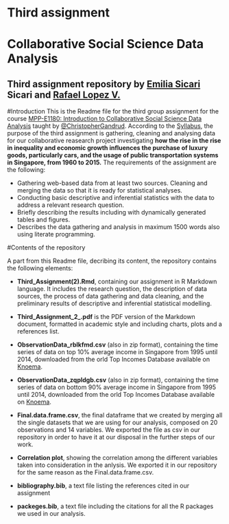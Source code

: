 # Third assignment

# Collaborative Social Science Data Analysis 
## Third assignment repository by <a href="https://github.com/EmiliaSicari">Emilia Sicari</a> Sicari</a> and <a href="https://github.com/rafalopezv">Rafael Lopez V.</a> 


#Introduction
This is the Readme file for the third group assignment for the course <a href="https://github.com/HertieDataScience/SyllabusAndLectures" target="_blank">MPP-E1180: Introduction to Collaborative Social Science Data Analysis</a> taught by <a href="https://github.com/christophergandrud
" target="_blank">@ChristopherGandrud</a>.
According to the <a href="https://github.com/HertieDataScience/SyllabusAndLectures">Syllabus</a>, the purpose of the third assignment is gathering, cleaning and analysing data for our collaborative reasearch project investigating **how the rise in  the rise in inequality and economic growth influences the purchase of luxury goods, particularly cars, and the usage of public transportation systems in Singapore, from 1960 to 2015.**
The requirements of the assignment are the following: 
- Gathering web-based data from at least two sources. Cleaning and merging the data so that it is ready for statistical analyses.
- Conducting basic descriptive and inferential statistics with the data to address a relevant research question.
- Briefly describing the results including with dynamically generated tables and figures.
- Describes the data gathering and analysis in maximum 1500 words also using literate programming.

#Contents of the repository

A part from this Readme file, decribing its content, the repository contains the following elements:

- **Third_Assignment(2).Rmd**, containing our assignment in R Markdown language. It includes the research question, the description of data sources, the process of data gathering and data cleaning, and the preliminary results of descriptive and inferential statistical modelling. 

- **Third_Assignment_2_.pdf** is the PDF version of the Markdown document, formatted in academic style and including charts, plots and a references list.

- **ObservationData_rblkfmd.csv** (also in zip format), containing the time series of data on top 10% average income in Singapore from 1995 until 2014, downloaded from the orld Top Incomes Database available on [Knoema](http://knoema.com/).
    
- **ObservationData_zqpldgb.csv** (also in zip format), containing the time series of data on bottom 90% average income in Singapore from 1995 until 2014, downloaded from the orld Top Incomes Database available on [Knoema](http://knoema.com/).
    
- **Final.data.frame.csv**, the final dataframe that we created by merging all the single datasets that we are using for our analysis, composed on 20 observations and 14 variables. We exported the file as csv in our repository in order to have it at our disposal in the further steps of our work. 

- **Correlation plot**, showing the correlation among the different variables taken into consideration in the anlysis. We exported it in our repository for the same reason as the Final.data.frame.csv.
    
- **bibliography.bib**, a text file listing the references cited in our assignment

- **packeges.bib**, a text file including the citations for all the R packages we used in our analysis.
 
